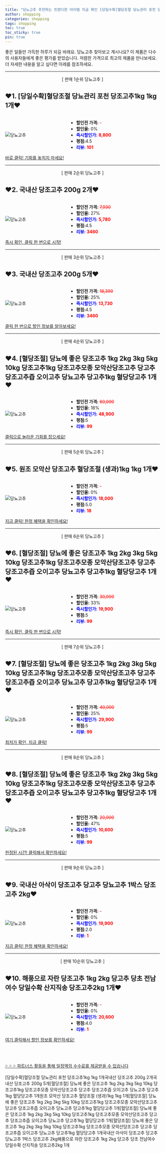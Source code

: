 ```yaml
---
title: "당뇨고추 추천하는 트렌디한 아이템 지금 확인 [당일수확]혈당조절 당뇨관리 포천 당조고추1kg 1kg"
author: shopping
categories: shopping
tags: shopping
toc: true
toc_sticky: true
pin: true
---
```

좋은 일들만 가득한 하루가 되길 바래요. 당뇨고추 찾아보고 계시나요? 이 제품은 다수의 사용자들에게 좋은 평가를 받았습니다. 저렴한 가격으로 최고의 제품을 만나보세요. 더 자세한 내용을 알고 싶다면 아래를 참조하세요.

---
<p class="toplist" style="margin: 0 auto; display: block; width: fit-content;">[ 판매 1순위 당뇨고추 ]</p>

<h2><strong>❤️1. [당일수확]혈당조절 당뇨관리 포천 당조고추1kg 1kg 1개❤️</strong></h2>

<div style="display: flex; align-items: center;">
    <div style="flex: 0.4;">
        <img src="https://thumbnail9.coupangcdn.com/thumbnails/remote/230x230ex/image/vendor_inventory/d8aa/c4b2e9bcef0aea79031c45cc6966a4d2a324080f21b9503e5ae93eeb1ad6.jpg" alt="당뇨고추" style="max-width: 100%;">
    </div>
    <div style="flex: 0.6; margin-left: 10px;">
        <ul>
            <li><strong>할인전 가격:</strong> <del style="color: red;">-</del></li>
            <li><strong>할인율:</strong> 0%</li>
            <li><span style='color:blue'><strong>즉시할인가:</strong></span> <span style='color:red'><strong>8,800</strong></span></li>
            <li><strong>평점:</strong>4.5</li>
            <li><span style='color:blue'><strong>리뷰:</strong></span> <span style='color:red'><strong>101</strong></span></li>
        </ul>
    </div>
</div>
<div class="center">
    <a href="https://selin100587.github.io?lptag=AF9450613&subid=githubio&pageKey=6123048165&traceid=V0-153&itemId=11619575562&vendorItemId=78894229052" class="myButton">
        바로 클릭! 기회를 놓치지 마세요!
    </a>
</div>


---
<p class="toplist" style="margin: 0 auto; display: block; width: fit-content;">[ 판매 2순위 당뇨고추 ]</p>

<h2><strong>❤️2. 국내산 당조고추 200g 2개❤️</strong></h2>

<div style="display: flex; align-items: center;">
    <div style="flex: 0.4;">
        <img src="https://thumbnail10.coupangcdn.com/thumbnails/remote/230x230ex/image/retail/images/676501557608600-13e82c70-7d64-45fe-bd86-3009fab234eb.jpg" alt="당뇨고추" style="max-width: 100%;">
    </div>
    <div style="flex: 0.6; margin-left: 10px;">
        <ul>
            <li><strong>할인전 가격:</strong> <del style="color: red;">7,930</del></li>
            <li><strong>할인율:</strong> 27%</li>
            <li><span style='color:blue'><strong>즉시할인가:</strong></span> <span style='color:red'><strong>5,780</strong></span></li>
            <li><strong>평점:</strong>4.5</li>
            <li><span style='color:blue'><strong>리뷰:</strong></span> <span style='color:red'><strong>3460</strong></span></li>
        </ul>
    </div>
</div>
<div class="center">
    <a href="https://selin100587.github.io?lptag=AF9450613&subid=githubio&pageKey=6945074801&traceid=V0-153&itemId=19224495009&vendorItemId=86341162723" class="myButton">
        즉시 확인, 클릭 한 번으로 시작!
    </a>
</div>


---
<p class="toplist" style="margin: 0 auto; display: block; width: fit-content;">[ 판매 3순위 당뇨고추 ]</p>

<h2><strong>❤️3. 국내산 당조고추 200g 5개❤️</strong></h2>

<div style="display: flex; align-items: center;">
    <div style="flex: 0.4;">
        <img src="https://thumbnail8.coupangcdn.com/thumbnails/remote/230x230ex/image/retail/images/676475113699396-7a2a4fa8-f9c2-48f2-93a7-124d856424c8.jpg" alt="당뇨고추" style="max-width: 100%;">
    </div>
    <div style="flex: 0.6; margin-left: 10px;">
        <ul>
            <li><strong>할인전 가격:</strong> <del style="color: red;">18,390</del></li>
            <li><strong>할인율:</strong> 25%</li>
            <li><span style='color:blue'><strong>즉시할인가:</strong></span> <span style='color:red'><strong>13,730</strong></span></li>
            <li><strong>평점:</strong>4.5</li>
            <li><span style='color:blue'><strong>리뷰:</strong></span> <span style='color:red'><strong>3460</strong></span></li>
        </ul>
    </div>
</div>
<div class="center">
    <a href="https://selin100587.github.io?lptag=AF9450613&subid=githubio&pageKey=6945074801&traceid=V0-153&itemId=19224495307&vendorItemId=86341162972" class="myButton">
        클릭 한 번으로 할인 정보를 알아보세요!
    </a>
</div>


---
<p class="toplist" style="margin: 0 auto; display: block; width: fit-content;">[ 판매 4순위 당뇨고추 ]</p>

<h2><strong>❤️4. [혈당조절] 당뇨에 좋은 당조고추 1kg 2kg 3kg 5kg 10kg 당조고추1kg 당조고추모종 모악산당조고추 당고추 당조고추즙 오이고추 당뇨고추 당고추1kg 혈당당고추 1개❤️</strong></h2>

<div style="display: flex; align-items: center;">
    <div style="flex: 0.4;">
        <img src="https://thumbnail7.coupangcdn.com/thumbnails/remote/230x230ex/image/vendor_inventory/d257/2e215ba4ae79017b2ee545b9e9c4d6fc7917fc7c6b15f86c57f8f61ca84f.png" alt="당뇨고추" style="max-width: 100%;">
    </div>
    <div style="flex: 0.6; margin-left: 10px;">
        <ul>
            <li><strong>할인전 가격:</strong> <del style="color: red;">60,000</del></li>
            <li><strong>할인율:</strong> 18%</li>
            <li><span style='color:blue'><strong>즉시할인가:</strong></span> <span style='color:red'><strong>48,900</strong></span></li>
            <li><strong>평점:</strong>5</li>
            <li><span style='color:blue'><strong>리뷰:</strong></span> <span style='color:red'><strong>99</strong></span></li>
        </ul>
    </div>
</div>
<div class="center">
    <a href="https://selin100587.github.io?lptag=AF9450613&subid=githubio&pageKey=8252547684&traceid=V0-153&itemId=23761003272&vendorItemId=90785412438" class="myButton">
        클릭으로 놀라운 기회를 잡으세요!
    </a>
</div>


---
<p class="toplist" style="margin: 0 auto; display: block; width: fit-content;">[ 판매 5순위 당뇨고추 ]</p>

<h2><strong>❤️5. 원조 모악산 당조고추 혈당조절 (생과)1kg 1kg 1개❤️</strong></h2>

<div style="display: flex; align-items: center;">
    <div style="flex: 0.4;">
        <img src="https://thumbnail7.coupangcdn.com/thumbnails/remote/230x230ex/image/vendor_inventory/85a8/80354cfc0af853f251c14c5232f668201fa6668ef825ded4c177dc9f740c.jpg" alt="당뇨고추" style="max-width: 100%;">
    </div>
    <div style="flex: 0.6; margin-left: 10px;">
        <ul>
            <li><strong>할인전 가격:</strong> <del style="color: red;">-</del></li>
            <li><strong>할인율:</strong> 0%</li>
            <li><span style='color:blue'><strong>즉시할인가:</strong></span> <span style='color:red'><strong>18,000</strong></span></li>
            <li><strong>평점:</strong>5.0</li>
            <li><span style='color:blue'><strong>리뷰:</strong></span> <span style='color:red'><strong>18</strong></span></li>
        </ul>
    </div>
</div>
<div class="center">
    <a href="https://selin100587.github.io?lptag=AF9450613&subid=githubio&pageKey=7304416397&traceid=V0-153&itemId=18698857760&vendorItemId=84912705315" class="myButton">
        지금 클릭! 한정 혜택을 확인하세요!
    </a>
</div>


---
<p class="toplist" style="margin: 0 auto; display: block; width: fit-content;">[ 판매 6순위 당뇨고추 ]</p>

<h2><strong>❤️6. [혈당조절] 당뇨에 좋은 당조고추 1kg 2kg 3kg 5kg 10kg 당조고추1kg 당조고추모종 모악산당조고추 당고추 당조고추즙 오이고추 당뇨고추 당고추1kg 혈당당고추 1개❤️</strong></h2>

<div style="display: flex; align-items: center;">
    <div style="flex: 0.4;">
        <img src="https://thumbnail7.coupangcdn.com/thumbnails/remote/230x230ex/image/vendor_inventory/d257/2e215ba4ae79017b2ee545b9e9c4d6fc7917fc7c6b15f86c57f8f61ca84f.png" alt="당뇨고추" style="max-width: 100%;">
    </div>
    <div style="flex: 0.6; margin-left: 10px;">
        <ul>
            <li><strong>할인전 가격:</strong> <del style="color: red;">30,000</del></li>
            <li><strong>할인율:</strong> 33%</li>
            <li><span style='color:blue'><strong>즉시할인가:</strong></span> <span style='color:red'><strong>19,900</strong></span></li>
            <li><strong>평점:</strong>5</li>
            <li><span style='color:blue'><strong>리뷰:</strong></span> <span style='color:red'><strong>99</strong></span></li>
        </ul>
    </div>
</div>
<div class="center">
    <a href="https://selin100587.github.io?lptag=AF9450613&subid=githubio&pageKey=8252547684&traceid=V0-153&itemId=23761003274&vendorItemId=90785412441" class="myButton">
        즉시 확인, 클릭 한 번으로 시작!
    </a>
</div>


---
<p class="toplist" style="margin: 0 auto; display: block; width: fit-content;">[ 판매 7순위 당뇨고추 ]</p>

<h2><strong>❤️7. [혈당조절] 당뇨에 좋은 당조고추 1kg 2kg 3kg 5kg 10kg 당조고추1kg 당조고추모종 모악산당조고추 당고추 당조고추즙 오이고추 당뇨고추 당고추1kg 혈당당고추 1개❤️</strong></h2>

<div style="display: flex; align-items: center;">
    <div style="flex: 0.4;">
        <img src="https://thumbnail7.coupangcdn.com/thumbnails/remote/230x230ex/image/vendor_inventory/d257/2e215ba4ae79017b2ee545b9e9c4d6fc7917fc7c6b15f86c57f8f61ca84f.png" alt="당뇨고추" style="max-width: 100%;">
    </div>
    <div style="flex: 0.6; margin-left: 10px;">
        <ul>
            <li><strong>할인전 가격:</strong> <del style="color: red;">40,000</del></li>
            <li><strong>할인율:</strong> 25%</li>
            <li><span style='color:blue'><strong>즉시할인가:</strong></span> <span style='color:red'><strong>29,900</strong></span></li>
            <li><strong>평점:</strong>5</li>
            <li><span style='color:blue'><strong>리뷰:</strong></span> <span style='color:red'><strong>99</strong></span></li>
        </ul>
    </div>
</div>
<div class="center">
    <a href="https://selin100587.github.io?lptag=AF9450613&subid=githubio&pageKey=8252547684&traceid=V0-153&itemId=23761003268&vendorItemId=90785412430" class="myButton">
        최저가 확인, 지금 클릭!
    </a>
</div>


---
<p class="toplist" style="margin: 0 auto; display: block; width: fit-content;">[ 판매 8순위 당뇨고추 ]</p>

<h2><strong>❤️8. [혈당조절] 당뇨에 좋은 당조고추 1kg 2kg 3kg 5kg 10kg 당조고추1kg 당조고추모종 모악산당조고추 당고추 당조고추즙 오이고추 당뇨고추 당고추1kg 혈당당고추 1개❤️</strong></h2>

<div style="display: flex; align-items: center;">
    <div style="flex: 0.4;">
        <img src="https://thumbnail7.coupangcdn.com/thumbnails/remote/230x230ex/image/vendor_inventory/d257/2e215ba4ae79017b2ee545b9e9c4d6fc7917fc7c6b15f86c57f8f61ca84f.png" alt="당뇨고추" style="max-width: 100%;">
    </div>
    <div style="flex: 0.6; margin-left: 10px;">
        <ul>
            <li><strong>할인전 가격:</strong> <del style="color: red;">20,000</del></li>
            <li><strong>할인율:</strong> 47%</li>
            <li><span style='color:blue'><strong>즉시할인가:</strong></span> <span style='color:red'><strong>10,600</strong></span></li>
            <li><strong>평점:</strong>5</li>
            <li><span style='color:blue'><strong>리뷰:</strong></span> <span style='color:red'><strong>99</strong></span></li>
        </ul>
    </div>
</div>
<div class="center">
    <a href="https://selin100587.github.io?lptag=AF9450613&subid=githubio&pageKey=8252547684&traceid=V0-153&itemId=23761003276&vendorItemId=90785412444" class="myButton">
        한정된 시간! 클릭해서 확인하세요!
    </a>
</div>


---
<p class="toplist" style="margin: 0 auto; display: block; width: fit-content;">[ 판매 9순위 당뇨고추 ]</p>

<h2><strong>❤️9. 국내산 아삭이 당조고추 당고추 당뇨고추 1박스 당조고추 2kg❤️</strong></h2>

<div style="display: flex; align-items: center;">
    <div style="flex: 0.4;">
        <img src="https://thumbnail6.coupangcdn.com/thumbnails/remote/230x230ex/image/vendor_inventory/5136/a90a65ecf3bcf0220780b6183c03e926f5ed3cc21307737e99d339c344a2.jpg" alt="당뇨고추" style="max-width: 100%;">
    </div>
    <div style="flex: 0.6; margin-left: 10px;">
        <ul>
            <li><strong>할인전 가격:</strong> <del style="color: red;">-</del></li>
            <li><strong>할인율:</strong> 0%</li>
            <li><span style='color:blue'><strong>즉시할인가:</strong></span> <span style='color:red'><strong>19,900</strong></span></li>
            <li><strong>평점:</strong>2.0</li>
            <li><span style='color:blue'><strong>리뷰:</strong></span> <span style='color:red'><strong>1</strong></span></li>
        </ul>
    </div>
</div>
<div class="center">
    <a href="https://selin100587.github.io?lptag=AF9450613&subid=githubio&pageKey=7790838754&traceid=V0-153&itemId=21077779816&vendorItemId=88139949597" class="myButton">
        지금 클릭! 한정 혜택을 확인하세요!
    </a>
</div>


---
<p class="toplist" style="margin: 0 auto; display: block; width: fit-content;">[ 판매 10순위 당뇨고추 ]</p>

<h2><strong>❤️10. 해풍으로 자란 당조고추 1kg 2kg 당고추 당초 전남여수 당일수확 산지직송 당조고추2kg 1개❤️</strong></h2>

<div style="display: flex; align-items: center;">
    <div style="flex: 0.4;">
        <img src="https://thumbnail10.coupangcdn.com/thumbnails/remote/230x230ex/image/vendor_inventory/7e25/b0eb9934c1cd8f6139e624e6baa8dd956e158c30e2f4f28c2f5d86b8f1f6.jpg" alt="당뇨고추" style="max-width: 100%;">
    </div>
    <div style="flex: 0.6; margin-left: 10px;">
        <ul>
            <li><strong>할인전 가격:</strong> <del style="color: red;">-</del></li>
            <li><strong>할인율:</strong> 0%</li>
            <li><span style='color:blue'><strong>즉시할인가:</strong></span> <span style='color:red'><strong>20,600</strong></span></li>
            <li><strong>평점:</strong>4.0</li>
            <li><span style='color:blue'><strong>리뷰:</strong></span> <span style='color:red'><strong>1</strong></span></li>
        </ul>
    </div>
</div>
<div class="center">
    <a href="https://selin100587.github.io?lptag=AF9450613&subid=githubio&pageKey=7428197637&traceid=V0-153&itemId=19286477433&vendorItemId=82651236576" class="myButton">
        여기 클릭해서 할인 정보를 확인하세요!
    </a>
</div>

<br><br><br>[💦 💦 💦 파트너스 활동을 통해 일정액의 수수료를 제공받을 수 있습니다](https://link.coupang.com/a/bcpT2c)<br><br>[당일수확]혈당조절 당뇨관리 포천 당조고추1kg 1kg 1개국내산 당조고추 200g 2개국내산 당조고추 200g 5개[혈당조절] 당뇨에 좋은 당조고추 1kg 2kg 3kg 5kg 10kg 당조고추1kg 당조고추모종 모악산당조고추 당고추 당조고추즙 오이고추 당뇨고추 당고추1kg 혈당당고추 1개원조 모악산 당조고추 혈당조절 (생과)1kg 1kg 1개[혈당조절] 당뇨에 좋은 당조고추 1kg 2kg 3kg 5kg 10kg 당조고추1kg 당조고추모종 모악산당조고추 당고추 당조고추즙 오이고추 당뇨고추 당고추1kg 혈당당고추 1개[혈당조절] 당뇨에 좋은 당조고추 1kg 2kg 3kg 5kg 10kg 당조고추1kg 당조고추모종 모악산당조고추 당고추 당조고추즙 오이고추 당뇨고추 당고추1kg 혈당당고추 1개[혈당조절] 당뇨에 좋은 당조고추 1kg 2kg 3kg 5kg 10kg 당조고추1kg 당조고추모종 모악산당조고추 당고추 당조고추즙 오이고추 당뇨고추 당고추1kg 혈당당고추 1개국내산 아삭이 당조고추 당고추 당뇨고추 1박스 당조고추 2kg해풍으로 자란 당조고추 1kg 2kg 당고추 당초 전남여수 당일수확 산지직송 당조고추2kg 1개